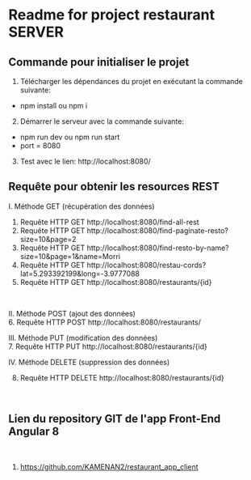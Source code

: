<h1>Readme for project restaurant SERVER</h1>
<h2>Commande pour initialiser le projet</h2>

1. Télécharger les dépendances du projet en exécutant la commande suivante: <br/>
* npm install ou npm i <br/>

2. Démarrer le serveur avec la commande suivante: <br/>
* npm run dev ou npm run start <br/>
* port = 8080 <br/>

3. Test avec le lien: http://localhost:8080/<br/>
<h2>Requête pour obtenir les resources REST</h2>

I. Méthode GET (récupération des données) <br/>
1. Requête HTTP GET http://localhost:8080/find-all-rest <br/>
2. Requête HTTP GET http://localhost:8080/find-paginate-resto?size=10&page=2 <br/>
3. Requête HTTP GET http://localhost:8080/find-resto-by-name?size=10&page=1&name=Morri <br/>
4. Requête HTTP GET http://localhost:8080/restau-cords?lat=5.293392199&long=-3.9777088 <br/>
5. Requête HTTP GET http://localhost:8080/restaurants/{id} <br/>
<br/>

II. Méthode POST (ajout des données)<br/>
6. Requête HTTP POST http://localhost:8080/restaurants/
<br/>

III. Méthode PUT (modification des données)<br/>
7. Requête HTTP PUT http://localhost:8080/restaurants/{id}
<br/>

IV. Méthode DELETE (suppression des données)
<br/>

8. Requête HTTP DELETE http://localhost:8080/restaurants/{id}
<br/>

<h2>Lien du repository GIT de l'app Front-End Angular 8</h2>
<br/>

1. https://github.com/KAMENAN2/restaurant_app_client
